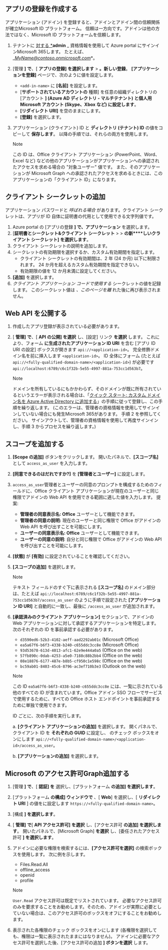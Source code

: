 ## <a name="create-an-app-registration"></a>アプリの登録を作成する

アプリケーション (アドイン) を登録すると、アドインとアドイン間の信頼関係が確立Microsoft ID プラットフォーム。 信頼は一方向です。アドインは他の方法ではなく、Microsoft ID プラットフォームを信頼します。

1. テナントに [対する *](https://portal.azure.com/)**admin** _ 資格情報を使用して Azure portal にサインインMicrosoft 365します。 たとえば、_*MyName@contoso.onmicrosoft.com**。
1. [管理 **] で**、[ **アプリの登録] を選択します** > **。新しい登録**。 **[アプリケーションを登録]** ページで、次のように値を設定します。

    * `<add-in-name>` に **[名前]** を設定します。
    * [**サポートされているアカウントの** 種類] を任意の組織ディレクトリの [アカウント **] (Azure AD ディレクトリ - マルチテナント) と個人用 Microsoft アカウント (Skype、Xbox など) に設定します**。
    * **[リダイレクト URI]** を空のままにします。
    * **[登録]** を選択します。

1. アプリケーション (クライアント) ID と **ディレクトリ (テナント) ID** の値をコピーして **保存します**。 以降の手順では、それらの両方を使用します。

    > [!NOTE]
    > この ID は、Office クライアント アプリケーション (PowerPoint、Word、Excel など) などの他のアプリケーションがアプリケーションへの承認されたアクセスを求める場合の "対象ユーザー" 値です。 また、そのアプリケーションが Microsoft Graph への承認されたアクセスを求めるときには、このアプリケーションの「クライアント ID」になります。

## <a name="add-a-client-secret"></a>クライアント シークレットの追加

アプリケーション パスワードと _呼ばれる場合_ があります。クライアント シークレットは、アプリが ID 自体に証明書の代用として使用できる文字列値です。

1. Azure portal の [アプリの登録 **] で、アプリケーション** を選択します。
1. [**証明書とシークレット&クライアント シークレット** >  > **の新****しいクライアント シークレット] を選択します**。
1. クライアント シークレットの説明を追加します。
1. シークレットの有効期限を選択するか、カスタム有効期間を指定します。
    * クライアント シークレットの有効期間は、2 年 (24 か月) 以下に制限されます。 24 か月を超えるカスタム有効期間を指定できない。
    * 有効期限の値を 12 か月未満に設定してください。
1. **[追加]** を選択します。
1. _クライアント アプリケーション コードで使用する_ シークレットの値を記録します。 このシークレット値は _、このページを離_ れた後に再び表示されません。

## <a name="expose-a-web-api"></a>Web API を公開する

1. 作成したアプリ登録が表示されている必要があります。
1. [ **管理] で**、[ **API の公開] を選択** し、[設定] リンク **を選択** します。 これにより、フォーム **に生成されたアプリケーション ID URI** を含む [アプリ ID URI の設定] ボックスが開きます `api://<application-id>`。 完全修飾ドメイン名を前に挿入します `<application-id>`。 ID 全体にフォーム (たとえば `api://<fully-qualified-domain-name>/<application-id>`) が必要です `api://localhost:6789/c6c1f32b-5e55-4997-881a-753cc1d563b7`。

    > [!NOTE]
    > ドメインを所有しているにもかかわらず、そのドメインが既に所有されているというエラーが表示される場合は、「[クイック スタート: カスタム ドメイン名を Azure Active Directory に追加する](/azure/active-directory/add-custom-domain)」の手順に従って登録し、この手順を繰り返します。 (このエラーは、管理者の資格情報を使用してサインインしていない場合にも発生Microsoft 365があります。 手順 2 を参照してください。 サインアウトして、管理者の資格情報を使用して再度サインインし、手順 3 からプロセスを繰り返します。)

## <a name="add-a-scope"></a>スコープを追加する

1. **[Scope の追加]** ボタンをクリックします。 開いたパネルで、**[スコープ名]** として `access_as_user` を入力します。

1. **[同意できるのはだれですか?]** を **[管理者とユーザー]** に設定します。

1. `access_as_user`管理者とユーザーの同意のプロンプトを構成するためのフィールドに、Office クライアント アプリケーションが現在のユーザーと同じ権限でアドインの Web API を使用できる範囲に適した値を入力します。 提案:

    * **管理者の同意表示名: Office** ユーザーとして機能できます。
    * **管理者の同意の説明:** 現在のユーザーと同じ権限で Office がアドインの Web API を呼び出すことを可能にします。
    * **ユーザーの同意表示名: Office** ユーザーとして機能できます。
    * **ユーザーの同意の説明**: 自分と同じ権限で Office がアドインの Web API を呼び出すことを可能にします。

1. **[状態]** が **[有効]** に設定されていることを確認してください。

1. **[スコープの追加]** を選択します。

    > [!NOTE]
    > テキスト フィールドのすぐ下に表示される **[スコープ名]** のドメイン部分は、たとえば `api://localhost:6789/c6c1f32b-5e55-4997-881a-753cc1d563b7/access_as_user` のように手順で設定された **[アプリケーション ID URI]** と自動的に一致し、最後に `/access_as_user` が追加されます。

1. **[承認済みのクライアント アプリケーション]** セクションで、アドインの Web アプリケーションに対して承認するアプリケーションを特定します。 次のそれぞれの ID を事前承認する必要があります。
  
    * `d3590ed6-52b3-4102-aeff-aad2292ab01c` (Microsoft Office)
    * `ea5a67f6-b6f3-4338-b240-c655ddc3cc8e` (Microsoft Office)
    * `93d53678-613d-4013-afc1-62e9e444a0a5` (Office on the web)
    * `57fb890c-0dab-4253-a5e0-7188c88b2bb4` (Office on the web)
    * `08e18876-6177-487e-b8b5-cf950c1e598c` (Office on the web)
    * `bc59ab01-8403-45c6-8796-ac3ef710b3e3` (Outlook on the web)

    > [!NOTE]
    > この ID `ea5a67f6-b6f3-4338-b240-c655ddc3cc8e` には、一覧に示されている他のすべての ID が含まれています。Office アドイン SSO フローでサービスで使用するために、すべての Office ホスト エンドポイントを事前承認するために単独で使用できます。

    ID ごとに、次の手順を実行します。

      a. **[クライアント アプリケーションの追加]** を選択します。 開くパネルで、クライアント ID を **それぞれの GUID** に設定し、 のチェック ボックスをオンにします `api://<fully-qualified-domain-name>/<application-id>/access_as_user`。

      b. **[アプリケーションの追加]** を選択します。

## <a name="add-microsoft-graph-permissions"></a>Microsoft のアクセス許可Graph追加する

1. [管理 **] で**、[ **認証] を** 選択し、[プラットフォーム **の追加] を選択します**。

1. [プラットフォーム **の構成] ウィンドウで** 、[ **Web**] を選択し、[ **リダイレクト URI** ] の値をに設定します `https://<fully-qualified-domain-name>`。

1. [構成 **] を選択します**。

1. [ **管理] で**[ **API アクセス許可] を選択** し、[アクセス許可 **の追加] を選択します**。 開いたパネルで、[Microsoft Graph] **を選択** し、[委任されたアクセス許可 **] を選択します**。

1. アドインに必要な権限を検索するには、**[アクセス許可を選択]** の検索ボックスを使用します。 次に例を示します。

    * Files.Read.All
    * offline_access
    * openid
    * profile

    > [!NOTE]
    > `User.Read` アクセス許可は既定でリストされています。 必要なアクセス許可のみを要求することをお勧めします。そのため、アドインが実際に必要としていない場合は、このアクセス許可のボックスをオフにすることをお勧めします。

1. 表示された各権限のチェック ボックスをオンにします (各権限を選択しても、権限は一覧に表示されたままにはなりません)。 アドインに必要なアクセス許可を選択した後、[アクセス許可の追加 **] ボタンを選択** します。
